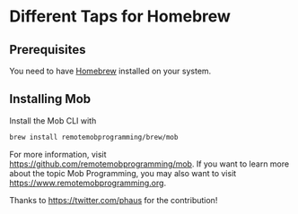 # Different Taps for Homebrew

## Prerequisites

You need to have [Homebrew](https://brew.sh/) installed on your system.

## Installing Mob

Install the Mob CLI with

```bash
brew install remotemobprogramming/brew/mob
```

For more information, visit https://github.com/remotemobprogramming/mob.
If you want to learn more about the topic Mob Programming, you may also want to visit https://www.remotemobprogramming.org.

Thanks to https://twitter.com/phaus for the contribution!
